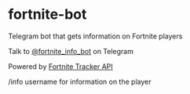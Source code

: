 # fortnite-bot
Telegram bot that gets information on Fortnite players

Talk to [@fortnite_info_bot](https://t.me/fortnite_info_bot) on Telegram

Powered by [Fortnite Tracker API](https://fortnitetracker.com/site-api)

/info username for information on the player
